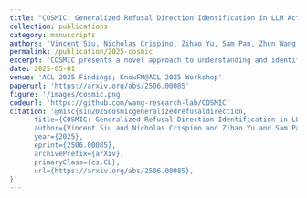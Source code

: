 ```yaml
---
title: "COSMIC: Generalized Refusal Direction Identification in LLM Activations"
collection: publications
category: manuscripts
authors: 'Vincent Siu, Nicholas Crispino, Zihao Yu, Sam Pan, Zhun Wang, Yang Liu, Dawn Song, Chenguang Wang'
permalink: /publication/2025-cosmic
excerpt: 'COSMIC presents a novel approach to understanding and identifying refusal mechanisms in large language models by analyzing activation patterns. The work develops methods for detecting generalized refusal directions within model activations, providing insights into how language models implement safety mechanisms and refuse inappropriate requests. This research contributes to both interpretability and safety in LLM development.'
date: 2025-05-01
venue: 'ACL 2025 Findings; KnowFM@ACL 2025 Workshop'
paperurl: 'https://arxiv.org/abs/2506.00085'
figure: '/images/cosmic.png'
codeurl: 'https://github.com/wang-research-lab/COSMIC'
citation: '@misc{siu2025cosmicgeneralizedrefusaldirection,
      title={COSMIC: Generalized Refusal Direction Identification in LLM Activations}, 
      author={Vincent Siu and Nicholas Crispino and Zihao Yu and Sam Pan and Zhun Wang and Yang Liu and Dawn Song and Chenguang Wang},
      year={2025},
      eprint={2506.00085},
      archivePrefix={arXiv},
      primaryClass={cs.CL},
      url={https://arxiv.org/abs/2506.00085}, 
}'
---
```


